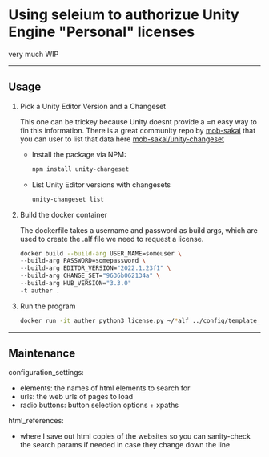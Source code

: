 # Using seleium to authorizue Unity Engine "Personal" licenses

very much WIP
____________________________________________________

## Usage

1. Pick a Unity Editor Version and a Changeset

    This one can be trickey because Unity doesnt provide a =n easy way to fin this information. 
    There is a great community repo by [mob-sakai](ttps://github.com/mob-sakai) that you can user to     list that data here [mob-sakai/unity-changeset](https://github.com/mob-sakai/unity-changeset)

    - Install the package via NPM:

        ```bash
        npm install unity-changeset
        ```

    - List Unity Editor versions with changesets

        ```bash 
        unity-changeset list
        ```


2. Build the docker container

    The dockerfile takes a username and password as build args, which are used to create the .alf file we need to request a license.
    
    ```bash
    docker build --build-arg USER_NAME=someuser \
    --build-arg PASSWORD=somepassword \
    --build-arg EDITOR_VERSION="2022.1.23f1" \
    --build-arg CHANGE_SET="9636b062134a" \
    --build-arg HUB_VERSION="3.3.0"
    -t auther .
    ```

3. Run the program 

    ```bash
    docker run -it auther python3 license.py ~/*alf ../config/template_config.json
    ```
____________________________________________________

## Maintenance

configuration_settings:

- elements: the names of html elements to search for
- urls: the web urls of pages to load
- radio buttons: button selection options + xpaths

html_references:

- where I save out html copies of the websites so you can sanity-check the search params if needed in case they change down the line
